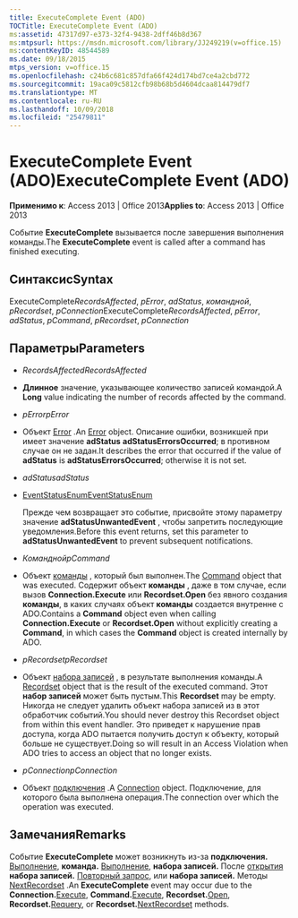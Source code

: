 ```yaml
---
title: ExecuteComplete Event (ADO)
TOCTitle: ExecuteComplete Event (ADO)
ms:assetid: 47317d97-e373-32f4-9438-2dff46b8d367
ms:mtpsurl: https://msdn.microsoft.com/library/JJ249219(v=office.15)
ms:contentKeyID: 48544589
ms.date: 09/18/2015
mtps_version: v=office.15
ms.openlocfilehash: c24b6c681c857dfa66f424d174bd7ce4a2cbd772
ms.sourcegitcommit: 19aca09c5812cfb98b68b5d4604dcaa814479df7
ms.translationtype: MT
ms.contentlocale: ru-RU
ms.lasthandoff: 10/09/2018
ms.locfileid: "25479811"
---
```

# <a name="executecomplete-event-ado"></a><span data-ttu-id="1163c-102">ExecuteComplete Event (ADO)</span><span class="sxs-lookup"><span data-stu-id="1163c-102">ExecuteComplete Event (ADO)</span></span>


<span data-ttu-id="1163c-103">**Применимо к**: Access 2013 | Office 2013</span><span class="sxs-lookup"><span data-stu-id="1163c-103">**Applies to**: Access 2013 | Office 2013</span></span>



<span data-ttu-id="1163c-104">Событие **ExecuteComplete** вызывается после завершения выполнения команды.</span><span class="sxs-lookup"><span data-stu-id="1163c-104">The **ExecuteComplete** event is called after a command has finished executing.</span></span>

## <a name="syntax"></a><span data-ttu-id="1163c-105">Синтаксис</span><span class="sxs-lookup"><span data-stu-id="1163c-105">Syntax</span></span>

<span data-ttu-id="1163c-106">ExecuteComplete*RecordsAffected*, *pError*, *adStatus*, *командной*, *pRecordset*, *pConnection*</span><span class="sxs-lookup"><span data-stu-id="1163c-106">ExecuteComplete*RecordsAffected*, *pError*, *adStatus*, *pCommand*, *pRecordset*, *pConnection*</span></span>

## <a name="parameters"></a><span data-ttu-id="1163c-107">Параметры</span><span class="sxs-lookup"><span data-stu-id="1163c-107">Parameters</span></span>

  - <span data-ttu-id="1163c-108">*RecordsAffected*</span><span class="sxs-lookup"><span data-stu-id="1163c-108">*RecordsAffected*</span></span>

  - <span data-ttu-id="1163c-109">**Длинное** значение, указывающее количество записей командой.</span><span class="sxs-lookup"><span data-stu-id="1163c-109">A **Long** value indicating the number of records affected by the command.</span></span>

  - <span data-ttu-id="1163c-110">*pError*</span><span class="sxs-lookup"><span data-stu-id="1163c-110">*pError*</span></span>

  - <span data-ttu-id="1163c-111">Объект [Error](error-object-ado.md) .</span><span class="sxs-lookup"><span data-stu-id="1163c-111">An [Error](error-object-ado.md) object.</span></span> <span data-ttu-id="1163c-112">Описание ошибки, возникшей при имеет значение **adStatus** **adStatusErrorsOccurred**; в противном случае он не задан.</span><span class="sxs-lookup"><span data-stu-id="1163c-112">It describes the error that occurred if the value of **adStatus** is **adStatusErrorsOccurred**; otherwise it is not set.</span></span>

  - <span data-ttu-id="1163c-113">*adStatus*</span><span class="sxs-lookup"><span data-stu-id="1163c-113">*adStatus*</span></span>

  - [<span data-ttu-id="1163c-114">EventStatusEnum</span><span class="sxs-lookup"><span data-stu-id="1163c-114">EventStatusEnum</span></span>](eventstatusenum.md)
    
    <span data-ttu-id="1163c-115">Прежде чем возвращает это событие, присвойте этому параметру значение **adStatusUnwantedEvent** , чтобы запретить последующие уведомления.</span><span class="sxs-lookup"><span data-stu-id="1163c-115">Before this event returns, set this parameter to **adStatusUnwantedEvent** to prevent subsequent notifications.</span></span>

  - <span data-ttu-id="1163c-116">*Командной*</span><span class="sxs-lookup"><span data-stu-id="1163c-116">*pCommand*</span></span>

  - <span data-ttu-id="1163c-117">Объект [команды](command-object-ado.md) , который был выполнен.</span><span class="sxs-lookup"><span data-stu-id="1163c-117">The [Command](command-object-ado.md) object that was executed.</span></span> <span data-ttu-id="1163c-118">Содержит объект **команды** , даже в том случае, если вызов **Connection.Execute** или **Recordset.Open** без явного создания **команды**, в каких случаях объект **команды** создается внутренне с ADO.</span><span class="sxs-lookup"><span data-stu-id="1163c-118">Contains a **Command** object even when calling **Connection.Execute** or **Recordset.Open** without explicitly creating a **Command**, in which cases the **Command** object is created internally by ADO.</span></span>

  - <span data-ttu-id="1163c-119">*pRecordset*</span><span class="sxs-lookup"><span data-stu-id="1163c-119">*pRecordset*</span></span>

  - <span data-ttu-id="1163c-120">Объект [набора записей](recordset-object-ado.md) , в результате выполнения команды.</span><span class="sxs-lookup"><span data-stu-id="1163c-120">A [Recordset](recordset-object-ado.md) object that is the result of the executed command.</span></span> <span data-ttu-id="1163c-121">Этот **набор записей** может быть пустым.</span><span class="sxs-lookup"><span data-stu-id="1163c-121">This **Recordset** may be empty.</span></span> <span data-ttu-id="1163c-122">Никогда не следует удалить объект набора записей из в этот обработчик событий.</span><span class="sxs-lookup"><span data-stu-id="1163c-122">You should never destroy this Recordset object from within this event handler.</span></span> <span data-ttu-id="1163c-123">Это приведет к нарушение прав доступа, когда ADO пытается получить доступ к объекту, который больше не существует.</span><span class="sxs-lookup"><span data-stu-id="1163c-123">Doing so will result in an Access Violation when ADO tries to access an object that no longer exists.</span></span>

  - <span data-ttu-id="1163c-124">*pConnection*</span><span class="sxs-lookup"><span data-stu-id="1163c-124">*pConnection*</span></span>

  - <span data-ttu-id="1163c-125">Объект [подключения](connection-object-ado.md) .</span><span class="sxs-lookup"><span data-stu-id="1163c-125">A [Connection](connection-object-ado.md) object.</span></span> <span data-ttu-id="1163c-126">Подключение, для которого была выполнена операция.</span><span class="sxs-lookup"><span data-stu-id="1163c-126">The connection over which the operation was executed.</span></span>

## <a name="remarks"></a><span data-ttu-id="1163c-127">Замечания</span><span class="sxs-lookup"><span data-stu-id="1163c-127">Remarks</span></span>

<span data-ttu-id="1163c-128">Событие **ExecuteComplete** может возникнуть из-за **подключения.** [Выполнение](https://msdn.microsoft.com/library/jj249832\(v=office.15\)), **команда.** [Выполнение](https://msdn.microsoft.com/library/jj248785\(v=office.15\)), **набора записей.** После [открытия](open-method-ado-recordset.md) **набора записей.** [Повторный запрос](requery-method-ado.md), или **набора записей.** Методы [NextRecordset](nextrecordset-method-ado.md) .</span><span class="sxs-lookup"><span data-stu-id="1163c-128">An **ExecuteComplete** event may occur due to the **Connection.**[Execute](https://msdn.microsoft.com/library/jj249832\(v=office.15\)), **Command.**[Execute](https://msdn.microsoft.com/library/jj248785\(v=office.15\)), **Recordset.**[Open](open-method-ado-recordset.md), **Recordset.**[Requery](requery-method-ado.md), or **Recordset.**[NextRecordset](nextrecordset-method-ado.md) methods.</span></span>

